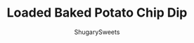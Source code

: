 ---
layout: ../../layouts/MarkdownPostLayout.astro
title: Loaded Baked Potato Chip Dip
author: ShugarySweets
pubDate: 2021-03-08
description: "All your favorite baked potato flavors packed into a dip! This Loaded Baked Potato Chip Dip is creamy, cheesy and so easy to make. Grab a bag of chips and dig in!"
image_url: https://www.shugarysweets.com/wp-content/uploads/2021/05/loaded-baked-potato-dip-facebook.jpg
tags: ["Appetizers","American"]
calories: 166
protein: 8
carbohydrates: 2
fats: 14
fiber: 0
ingredients: ["2 packages (8 oz each) cream cheese, softened to room temperature","1 cup sour cream","6 green onions, sliced, divided","2 cups shredded cheddar cheese, divided","3/4 cup cooked and crumbled bacon, divided"]
serves: 12
time: "30 minutes"
prepTime: "10 minutes"
instructions: ["In a mixing bowl, combine cream cheese and sour cream until blended.","Add in 5 sliced green onions, 1 cup cheddar, and 1/2 cup cooked bacon bits.","Spread mixture in a deep dish pie plate, or similar sized baking dish (about 1-2 qt). Make sure it is microwave friendly (if heating that route) or oven safe (if heating that route).","Top with remaining cheese and cook.","If microwaving, cover with plastic wrap and cook for about 5 minutes.","If cooking in oven, cook uncovered for about 20 minutes in a 375 degree F oven.","When done cooking, top with remaining green onions and bacon. Serve hot with potato chips."]
nutrition: ["166 calories","2 grams carbohydrates","41 milligrams cholesterol","14 grams fat","0 grams fiber","8 grams protein","7 grams saturated fat","273 milligrams sodium","1 grams sugar","0 grams trans fat","5 grams unsaturated fat"]
---